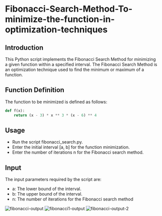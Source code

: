 # Fibonacci-Search-Method-To-minimize-the-function-in-optimization-techniques


## Introduction
This Python script implements the Fibonacci Search Method for minimizing a given function within a specified interval. The Fibonacci Search Method is an optimization technique used to find the minimum or maximum of a function.

## Function Definition
The function to be minimized is defined as follows:
```python
def f(x):
    return (x - 3) * x ** 3 * (x - 6) ** 4
```
## Usage
- Run the script fibonacci_search.py.
- Enter the initial interval [a, b] for the function minimization.
- Enter the number of iterations n for the Fibonacci search method.
 
## Input
The input parameters required by the script are:

- a: The lower bound of the interval.
- b: The upper bound of the interval.
- n: The number of iterations for the Fibonacci search method
  
![fibonacci-output](https://github.com/Likithasowji-500k/Fibonacci-Search-Method-To-minimize-the-function-in-optimization-techniques/assets/121708442/0784d512-3a73-4ecb-9257-8105f0ccb0fd)
![fibonacci1-output](https://github.com/Likithasowji-500k/Fibonacci-Search-Method-To-minimize-the-function-in-optimization-techniques/assets/121708442/94e45c61-338e-41f2-a1c3-f42c9fe82099)
![fibonacci-output-2](https://github.com/Likithasowji-500k/Fibonacci-Search-Method-To-minimize-the-function-in-optimization-techniques/assets/121708442/09c4464b-3abc-431f-93b0-6c74e5ef8330)
